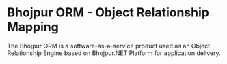 # Bhojpur ORM - Object Relationship Mapping
The Bhojpur ORM is a software-as-a-service product used as an Object Relationship Engine based on Bhojpur.NET Platform for application delivery.
